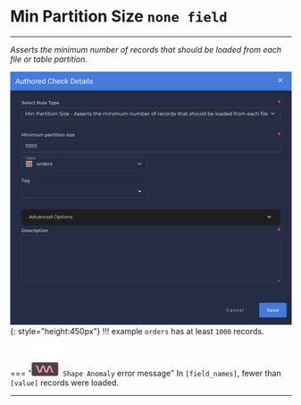 # Min Partition Size <spam id='none-field'>`none field`</spam>

---

*Asserts the minimum number of records that should be loaded from each file or table partition.*


![Screenshot](../assets/checks/rule-types/min-partition-size-check.png){: style="height:450px"}
!!! example
    `orders` has at least `1000` records.

=== "![Screenshot](../assets/checks/rule-types/icons/icon-shape-anomaly-dark.svg)`Shape Anomaly` error message"
    In `[field_names]`, fewer than `[value]` records were loaded.

---